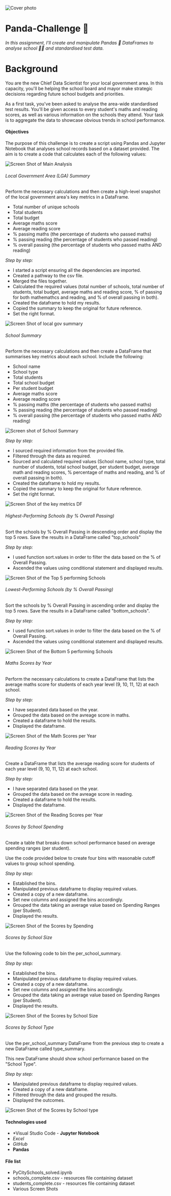 ![Cover photo](screen%20shoots/education.png)

# Panda-Challenge :panda_face:
*In this assignment, I’ll create and manipulate Pandas :panda_face: DataFrames to analyse school :student: and standardised test data.*
# Background
You are the new Chief Data Scientist for your local government area. In this capacity, you'll be helping the school board and mayor make strategic decisions regarding future school budgets and priorities.

As a first task, you've been asked to analyse the area-wide standardised test results. You'll be given access to every student's maths and reading scores, as well as various information on the schools they attend. Your task is to aggregate the data to showcase obvious trends in school performance.
#### Objectives
The purpose of this challenge is to create a script using Pandas and Jupyter Notebook that analyses school records based on a dataset provided. The aim is to create a code that calculates each of the following values:

![Screen Shot of Main Analysis](/firstanalysis.png)
###### Local Government Area (LGA) Summary
Perform the necessary calculations and then create a high-level snapshot of the local government area's key metrics in a DataFrame.

* Total number of unique schools
* Total students
* Total budget
* Average maths score
* Average reading score
* % passing maths (the percentage of students who passed maths)
* % passing reading (the percentage of students who passed reading)
* % overall passing (the percentage of students who passed maths AND reading)

*Step by step:*
* I started a script ensuring all the dependencies are imported.
* Created a pathway to the csv file.
* Merged the files together.
* Calculated the required values (total number of schools, total number of students, total budget, average maths and reading score, % of passing for both mathemathcs and reading, and % of overall passing in both).
* Created the dataframe to hold my results.
* Copied the summary to keep the original for future reference.
* Set the right format.

![Screen Shot of local gov summary](/localgovsummary.png)

###### School Summary
Perform the necessary calculations and then create a DataFrame that summarises key metrics about each school.
Include the following:

* School name
* School type
* Total students
* Total school budget
* Per student budget
* Average maths score
* Average reading score
* % passing maths (the percentage of students who passed maths)
* % passing reading (the percentage of students who passed reading)
* % overall passing (the percentage of students who passed maths AND reading)

![Screen shot of School Summary](/schoolsummary.png)


*Step by step:*
* I sourced required information from the provided file.
* Filtered through the data as required.
* Sourced and calculated required values (School name, school type, total number of students, total school budget, per student budget, average math and reading scores, % percentage of maths and reading, and % of overall passing in both).
* Created the dataframe to hold my results.
* Copied the summary to keep the original for future reference.
* Set the right format.

![Screen Shot of the key metrics DF](/bigdataframe.png)

###### Highest-Performing Schools (by % Overall Passing)
Sort the schools by % Overall Passing in descending order and display the top 5 rows.
Save the results in a DataFrame called "top_schools"

*Step by step:*
* I used function sort.values in order to filter the data based on the % of Overall Passing.
* Ascended the values using conditional statement and displayed results.

![Screen Shot of the Top 5 performing Schools](/hps.png)

###### Lowest-Performing Schools (by % Overall Passing)
Sort the schools by % Overall Passing in ascending order and display the top 5 rows.
Save the results in a DataFrame called "bottom_schools".

*Step by step:*
* I used function sort.values in order to filter the data based on the % of Overall Passing.
* Ascended the values using conditional statement and displayed results.

![Screen Shot of the Bottom 5 performing Schools](/lps.png)

###### Maths Scores by Year
Perform the necessary calculations to create a DataFrame that lists the average maths score for students of each year level (9, 10, 11, 12) at each school.

*Step by step:*
* I have separated data based on the year.
* Grouped the data based on the avreage score in maths.
* Created a dataframe to hold the results.
* Displayed the dataframe.

![Screen Shot of the Math Scores per Year](/msby.png)

###### Reading Scores by Year
Create a DataFrame that lists the average reading score for students of each year level (9, 10, 11, 12) at each school.

*Step by step:*
* I have separated data based on the year.
* Grouped the data based on the avreage score in reading.
* Created a dataframe to hold the results.
* Displayed the dataframe.

![Screen Shot of the Reading Scores per Year](/rsby.png)

###### Scores by School Spending
Create a table that breaks down school performance based on average spending ranges (per student).

Use the code provided below to create four bins with reasonable cutoff values to group school spending.

*Step by step:*
* Established the bins.
* Manipulated previous dataframe to display required values. 
* Created a copy of a new dataframe.
* Set new columns and assigned the bins accordingly.
* Grouped the data taking an average value based on Spending Ranges (per Student).
* Displayed the results.

![Screen Shot of the Scores by Spending](/schoolsbyspending.png)

###### Scores by School Size
Use the following code to bin the per_school_summary.

*Step by step:*
* Established the bins.
* Manipulated previous dataframe to display required values. 
* Created a copy of a new dataframe.
* Set new columns and assigned the bins accordingly.
* Grouped the data taking an average value based on Spending Ranges (per Student).
* Displayed the results.

![Screen Shot of the Scores by School Size](/sbs.png)

###### Scores by School Type
Use the per_school_summary DataFrame from the previous step to create a new DataFrame called type_summary.

This new DataFrame should show school performance based on the "School Type".

*Step by step:*
* Manipulated previous dataframe to display required values. 
* Created a copy of a new dataframe.
* Filtered through the data and grouped the results.
* Displayed the outcomes.

![Screen Shot of the Scores by School type](/sbst.png)


#### Technologies used
* *Visual Studio Code - **Jupyter Notebook**
* *Excel* 
* *GitHub* 
* **Pandas**


#### File list
* PyCitySchools_solved.ipynb
* schools_complete.csv - resources file containing dataset
* students_complete.csv - resources file containing dataset
* Various Screen Shots

